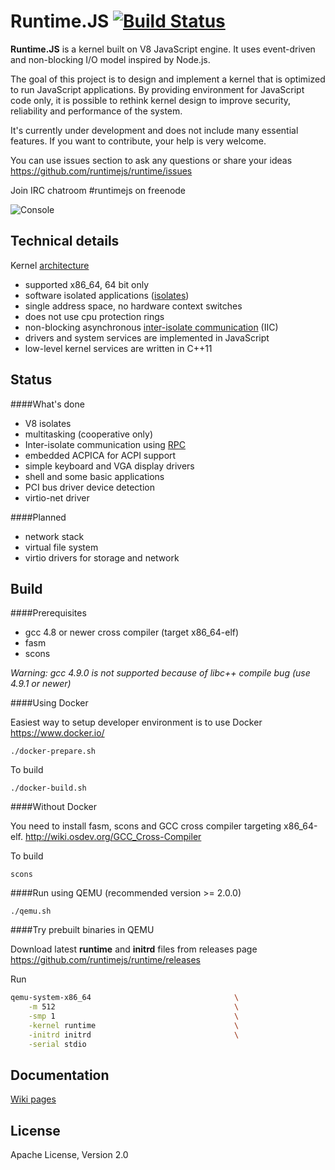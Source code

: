 Runtime.JS [![Build Status](https://travis-ci.org/runtimejs/runtime.svg?branch=master)](https://travis-ci.org/runtimejs/runtime)
====

__Runtime.JS__ is a kernel built on V8 JavaScript engine. It uses event-driven and non-blocking I/O model inspired by Node.js.

The goal of this project is to design and implement a kernel that is optimized to run JavaScript applications. By providing environment for JavaScript code only, it is possible to rethink kernel design to improve security, reliability and performance of the system. 

It's currently under development and does not include many essential features. If you want to contribute, your help is very welcome.

You can use issues section to ask any questions or share your ideas https://github.com/runtimejs/runtime/issues

Join IRC chatroom #runtimejs on freenode

![Console](https://raw.githubusercontent.com/runtimejs/runtimejs.github.io/master/img/runtimejs_3.png)


Technical details
----

Kernel [architecture](https://github.com/runtimejs/runtime/wiki/Architecture)

- supported x86_64, 64 bit only
- software isolated applications ([isolates](https://github.com/runtimejs/runtime/wiki/Isolate))
- single address space, no hardware context switches
- does not use cpu protection rings
- non-blocking asynchronous [inter-isolate communication](https://github.com/runtimejs/runtime/wiki/RPC) (IIC)
- drivers and system services are implemented in JavaScript
- low-level kernel services are written in C++11

Status
----

####What's done

- V8 isolates
- multitasking (cooperative only)
- Inter-isolate communication using [RPC](https://github.com/runtimejs/runtime/wiki/RPC)
- embedded ACPICA for ACPI support
- simple keyboard and VGA display drivers
- shell and some basic applications
- PCI bus driver device detection
- virtio-net driver


####Planned

- network stack
- virtual file system
- virtio drivers for storage and network


Build
----
####Prerequisites
- gcc 4.8 or newer cross compiler (target x86\_64-elf)
- fasm
- scons

*Warning: gcc 4.9.0 is not supported because of libc++ compile bug (use 4.9.1 or newer)*

####Using Docker

Easiest way to setup developer environment is to use Docker https://www.docker.io/

    ./docker-prepare.sh

To build

    ./docker-build.sh

####Without Docker

You need to install fasm, scons and GCC cross compiler targeting x86\_64-elf. http://wiki.osdev.org/GCC_Cross-Compiler

To build

    scons
    
####Run using QEMU (recommended version >= 2.0.0)

    ./qemu.sh
    
####Try prebuilt binaries in QEMU

Download latest __runtime__ and __initrd__ files from releases page https://github.com/runtimejs/runtime/releases

Run
```bash
qemu-system-x86_64                                \
    -m 512                                        \
    -smp 1                                        \
    -kernel runtime                               \
    -initrd initrd                                \
    -serial stdio
```
    
Documentation
----
[Wiki pages](https://github.com/runtimejs/runtime/wiki)

License
----
Apache License, Version 2.0
